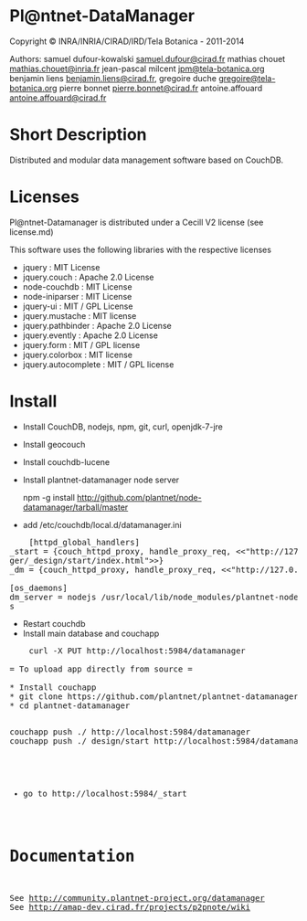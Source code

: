 Pl@ntnet-DataManager
====================

Copyright  ©  INRA/INRIA/CIRAD/IRD/Tela Botanica - 2011-2014

Authors:
     samuel dufour-kowalski <samuel.dufour@cirad.fr>
     mathias chouet <mathias.chouet@inria.fr>
     jean-pascal milcent <jpm@tela-botanica.org>
     benjamin liens <benjamin.liens@cirad.fr>, 
     gregoire duche <gregoire@tela-botanica.org>
     pierre bonnet <pierre.bonnet@cirad.fr>
     antoine.affouard <antoine.affouard@cirad.fr>

 
Short Description
=================

Distributed and modular data management software based on CouchDB.

Licenses
========

Pl@ntnet-Datamanager is distributed under a Cecill V2 license (see license.md)

This software uses the following libraries with the respective licenses

* jquery : MIT License
* jquery.couch : Apache 2.0 License
* node-couchdb : MIT License
* node-iniparser : MIT License
* jquery-ui : MIT / GPL License
* jquery.mustache : MIT license
* jquery.pathbinder : Apache 2.0 License
* jquery.evently : Apache 2.0 License
* jquery.form : MIT / GPL license
* jquery.colorbox : MIT license
* jquery.autocomplete : MIT / GPL license


Install
=======

* Install CouchDB, nodejs, npm, git, curl, openjdk-7-jre
* Install geocouch
* Install couchdb-lucene 
* Install plantnet-datamanager node server

    npm -g install http://github.com/plantnet/node-datamanager/tarball/master
  
* add /etc/couchdb/local.d/datamanager.ini
<pre>
    [httpd_global_handlers]
_start = {couch_httpd_proxy, handle_proxy_req, <<"http://127.0.0.1:5984/datamana
ger/_design/start/index.html">>}
_dm = {couch_httpd_proxy, handle_proxy_req, <<"http://127.0.0.1:5995">>}

[os_daemons]
dm_server = nodejs /usr/local/lib/node_modules/plantnet-node-datamanager/user_server.j
s
</pre>

* Restart couchdb
* Install main database and couchapp
<pre>
    curl -X PUT http://localhost:5984/datamanager 

= To upload app directly from source =

* Install couchapp
* git clone https://github.com/plantnet/plantnet-datamanager
* cd plantnet-datamanager

<pre>
couchapp push ./ http://localhost:5984/datamanager
couchapp push ./_design/start http://localhost:5984/datamanager
</pre>

* go to http://localhost:5984/_start


Documentation
=============

See http://community.plantnet-project.org/datamanager
See http://amap-dev.cirad.fr/projects/p2pnote/wiki



